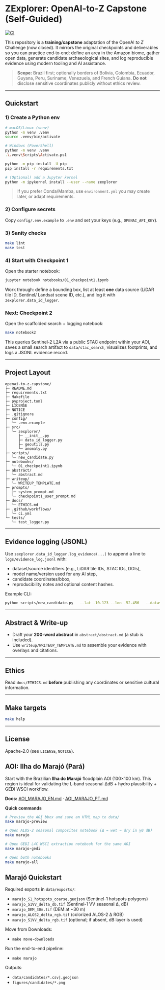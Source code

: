 # ZExplorer: OpenAI-to-Z Capstone (Self‑Guided)

[![CI](https://github.com/marbatis/openai-to-z-capstone/actions/workflows/ci.yml/badge.svg)](https://github.com/marbatis/openai-to-z-capstone/actions/workflows/ci.yml)

This repository is a **training/capstone** adaptation of the OpenAI *to Z* Challenge (now closed).
It mirrors the original checkpoints and deliverables so you can practice end‑to‑end: define an area
in the Amazon biome, gather open data, generate candidate archaeological sites, and log reproducible
evidence using modern tooling and AI assistance.

> **Scope:** Brazil first; optionally borders of Bolivia, Colombia, Ecuador, Guyana, Peru, Suriname,
> Venezuela, and French Guiana. **Do not** disclose sensitive coordinates publicly without ethics review.

---

## Quickstart

### 1) Create a Python env
```bash
# macOS/Linux (venv)
python -m venv .venv
source .venv/bin/activate

# Windows (PowerShell)
python -m venv .venv
.\.venv\Scripts\Activate.ps1

python -m pip install -U pip
pip install -r requirements.txt

# (Optional) add a Jupyter kernel
python -m ipykernel install --user --name zexplorer
```

> If you prefer Conda/Mamba, use `environment.yml` you may create later, or adapt requirements.

### 2) Configure secrets
Copy `config/.env.example` to `.env` and set your keys (e.g., `OPENAI_API_KEY`).

### 3) Sanity checks
```bash
make lint
make test
```

### 4) Start with Checkpoint 1
Open the starter notebook:
```bash
jupyter notebook notebooks/01_checkpoint1.ipynb
```
Work through: define a bounding box, list at least **one** data source (LiDAR tile ID, Sentinel/ Landsat scene ID, etc.), and log it with `zexplorer.data_id_logger`.

### Next: Checkpoint 2
Open the scaffolded search + logging notebook:
```bash
make notebook2
```
This queries Sentinel-2 L2A via a public STAC endpoint within your AOI, saves a small search artifact to `data/stac_search`, visualizes footprints, and logs a JSONL evidence record.

---

## Project Layout
```
openai-to-z-capstone/
├─ README.md
├─ requirements.txt
├─ Makefile
├─ pyproject.toml
├─ LICENSE
├─ NOTICE
├─ .gitignore
├─ config/
│  └─ .env.example
├─ src/
│  └─ zexplorer/
│     ├─ __init__.py
│     ├─ data_id_logger.py
│     ├─ geoutils.py
│     └─ anomaly.py
├─ scripts/
│  └─ new_candidate.py
├─ notebooks/
│  └─ 01_checkpoint1.ipynb
├─ abstract/
│  └─ abstract.md
├─ writeup/
│  └─ WRITEUP_TEMPLATE.md
├─ prompts/
│  ├─ system_prompt.md
│  └─ checkpoint1_user_prompt.md
├─ docs/
│  └─ ETHICS.md
├─ .github/workflows/
│  └─ ci.yml
└─ tests/
   └─ test_logger.py
```

---

## Evidence logging (JSONL)
Use `zexplorer.data_id_logger.log_evidence(...)` to append a line to `logs/evidence_log.jsonl` with:
- dataset/source identifiers (e.g., LiDAR tile IDs, STAC IDs, DOIs),
- model name/version used for any AI step,
- candidate coordinates/bbox,
- reproducibility notes and optional content hashes.

Example CLI:
```bash
python scripts/new_candidate.py   --lat -10.123 --lon -52.456   --dataset-type "Sentinel-2"   --dataset-id "S2A_MSIL2A_20250101T135321_N0515_R081_T21LVC"   --model-name "gpt-4.1" --model-version "2025-06-01"   --notes "Initial scan over 100x100km tract; canopy breaks near levee."
```

---

## Abstract & Write‑up
- Draft your **200‑word abstract** in `abstract/abstract.md` (a stub is included).
- Use `writeup/WRITEUP_TEMPLATE.md` to assemble your evidence with overlays and citations.

---

## Ethics
Read `docs/ETHICS.md` **before** publishing any coordinates or sensitive cultural information.

---

## Make targets
```bash
make help
```

---

## License
Apache-2.0 (see `LICENSE`, `NOTICE`).


## AOI: Ilha do Marajó (Pará)

Start with the Brazilian **Ilha do Marajó** floodplain AOI (100×100 km). This region is ideal for
validating the L‑band seasonal ΔdB + hydro plausibility + GEDI WSCI workflow.

**Docs:** [AOI_MARAJO_EN.md](docs/AOI_MARAJO_EN.md) · [AOI_MARAJO_PT.md](docs/AOI_MARAJO_PT.md)

**Quick commands**
```bash
# Preview the AOI bbox and save an HTML map to data/
make marajo-preview

# Open ALOS-2 seasonal composites notebook (Δ = wet − dry in γ0 dB)
make marajo

# Open GEDI L4C WSCI extraction notebook for the same AOI
make marajo-gedi

# Open both notebooks
make marajo-all
```

## Marajó Quickstart

Required exports in `data/exports/`:
- `marajo_S1_hotspots_coarse.geojson` (Sentinel-1 hotspots polygons)
- `marajo_S1VV_delta_db.tif` (Sentinel-1 VV seasonal Δ, dB)
- `marajo_DEM_30m.tif` (DEM at ~30 m)
- `marajo_ALOS2_delta_rgb.tif` (colorized ALOS-2 Δ RGB)
- `marajo_S1VV_delta_rgb.tif` (optional; if absent, dB layer is used)

Move from Downloads:
- `make move-downloads`

Run the end-to-end pipeline:
- `make marajo`

Outputs:
- `data/candidates/*.csv|.geojson`
- `figures/candidates/*.png`
